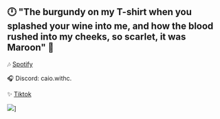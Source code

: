 ## 🕛 "The burgundy on my T-shirt when you splashed your wine into me, and how the blood rushed into my cheeks, so scarlet, it was Maroon" 🍷

🎶 [Spotify](https://open.spotify.com/user/12181855660?si=9b7a604e18aa4774)

🎧 Discord: caio.withc.

✨ [Tiktok](https://www.tiktok.com/@.pessoa.normal_?lang=pt-BR)

![]([https://assets.teenvogue.com/photos/6352906dd6b540dd757e618e/3:2/w_6524,h_4349,c_limit/Taylor%20Swift%20Midnights%20Press%20Shot%204_Photographer%20credit:%20Beth%20Garrabrant.jpg)]
